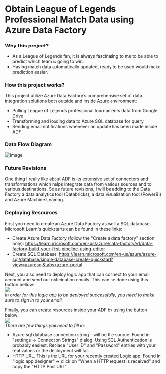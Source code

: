 # Obtain League of Legends Professional Match Data using Azure Data Factory
### Why this project?
* As a League of Legends fan, it is always fascinating to me to be able to predict which team is going to win.
* Having match data automatically updated, ready to be used would make prediction easier.

### How this project works?
This project utilize Azure Data Factory’s comprehensive set of data integration solutions both outside and inside Azure environment:
* Pulling League of Legends professional tournaments data from Google Drive
* Transforming and loading data to Azure SQL database for query
* Sending email notifications whenever an update has been made inside ADF

### Data Flow Diagram
![image](https://github.com/kazerurouni/is4900-project/assets/117042809/e3789d45-e511-4bf5-886f-d0b96155c550)

### Future Revisions
One thing I really like about ADF is its extensive set of connectors and transformations which helps integrate data from various sources and to various destinations. So as future revisions, I will be adding to the Data Factory a data analytics tool (Databricks), a data visualization tool (PowerBI) and Azure Machine Learnng.

### Deploying Resources
First you need to create an Azure Data Factory as well a SQL database. Microsoft Learn's quickstarts can be found in these links: 
* Create Azure Data Factory (follow the "Create a data factory" section only): https://learn.microsoft.com/en-us/azure/data-factory/v1/data-factory-build-your-first-pipeline-using-editor 
* Create SQL Database: https://learn.microsoft.com/en-us/azure/azure-sql/database/single-database-create-quickstart?view=azuresql&tabs=azure-portal

Next, you also need to deploy logic app that can connect to your email account and send out noficication emails. This can be done using this button bellow: <br>
<a href="https://portal.azure.com/#create/Microsoft.Template/uri/https%3A%2F%2Fraw.githubusercontent.com%2Fkazerurouni%2Fis4900-project%2Fmain%2FTemplateForLogicApp.json" target="_blank">
    <img src="http://azuredeploy.net/deploybutton.png"/>
</a> <br>
*In order for this logic app to be deployed successfully, you need to make sure to sign in to your email.*

Finally, you can create resources inside your ADF by using the button below: <br>
<a href="https://portal.azure.com/#create/Microsoft.Template/uri/https%3A%2F%2Fraw.githubusercontent.com%2Fkazerurouni%2Fis4900-project%2Fmain%2FTemplateForFactory.json" target="_blank">
    <img src="http://azuredeploy.net/deploybutton.png"/>
</a><br>
*There are few things you need to fill in:*
  * Azure sql database connection string - will be the source. Found in "settings -> Connection Strings" dialog. Using SQL Authentication is probably easiest. Replace "User ID" and "Password" entries with your real values or the deployment will fail.
  * HTTP URL. This is the URL for your recently created Logic app. Found in "logic app designer" -> click on "When a HTTP request is received" and copy the "HTTP Post URL"
